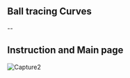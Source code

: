 ## Ball tracing Curves

--
## Instruction and Main page
![Capture2](https://github.com/user-attachments/assets/34918ba1-abd1-4b60-b7c5-d2078bcb040f)
